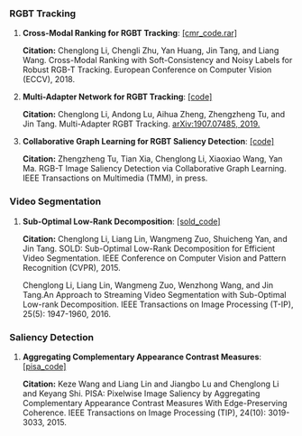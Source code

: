 ### RGBT Tracking

1. **Cross-Modal Ranking for RGBT Tracking**: [[cmr_code.rar]](http://chenglongli.cn/system/file?fileId=105966)

    **Citation:** Chenglong Li, Chengli Zhu, Yan Huang, Jin Tang, and Liang Wang. Cross-Modal Ranking with Soft-Consistency and Noisy Labels for Robust RGB-T Tracking. European Conference on Computer Vision (ECCV), 2018.

2. **Multi-Adapter Network for RGBT Tracking**: [[code]](https://github.com/Alexadlu/MANet)

    **Citation:** Chenglong Li, Andong Lu, Aihua Zheng, Zhengzheng Tu, and Jin Tang. Multi-Adapter RGBT Tracking. [arXiv:1907.07485, 2019.](https://arxiv.org/abs/1907.07485)
    
3. **Collaborative Graph Learning for RGBT Saliency Detection**: [[code]](https://pan.baidu.com/s/1bb1Fx5-VmgSgMTw9r37Jzw)

    **Citation:** Zhengzheng Tu, Tian Xia, Chenglong Li, Xiaoxiao Wang, Yan Ma. RGB-T Image Saliency Detection via Collaborative Graph Learning. IEEE Transactions on Multimedia (TMM), in press.
    

    
### Video Segmentation

1. **Sub-Optimal Low-Rank Decomposition**: [[sold_code]](http://chenglongli.cn/system/file?fileId=83421)

   **Citation:** Chenglong Li, Liang Lin, Wangmeng Zuo, Shuicheng Yan, and Jin Tang. SOLD: Sub-Optimal Low-Rank Decomposition for Efficient Video Segmentation.  IEEE Conference on Computer Vision and Pattern Recognition (CVPR), 2015.
   
   Chenglong Li, Liang Lin, Wangmeng Zuo, Wenzhong Wang, and Jin Tang.An Approach to Streaming Video Segmentation with Sub-Optimal Low-rank Decomposition. IEEE Transactions on Image Processing (T-IP), 25(5): 1947-1960, 2016.
   
### Saliency Detection

1. **Aggregating Complementary Appearance Contrast Measures**: [[pisa_code]](https://github.com/kezewang/pixelwiseImageSaliencyAggregation)

   **Citation:** Keze Wang and Liang Lin and Jiangbo Lu and Chenglong Li and Keyang Shi. PISA: Pixelwise Image Saliency by Aggregating Complementary Appearance Contrast Measures With Edge-Preserving Coherence. IEEE Transactions on Image Processing (TIP), 24(10): 3019-3033, 2015.
